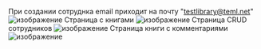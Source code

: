При создании сотруднка email приходит на почту "testlibrary@teml.net"
![изображение](https://github.com/allin17/laravel-rest/assets/53586791/f39ee150-b94d-4f60-90e0-7f78503100fa)
Страница с книгами
![изображение](https://github.com/allin17/laravel-test/assets/53586791/6dc6ad7e-4891-4bd6-a51d-5063c745361a)
Страница CRUD сотрудников
![изображение](https://github.com/allin17/laravel-test/assets/53586791/6703f7bd-8b69-4e18-9dd8-4cccbc41aa5b)
Страница книги с комментариями
![изображение](https://github.com/allin17/laravel-test/assets/53586791/33170d0f-3ee1-443f-b425-11910c11c241)

